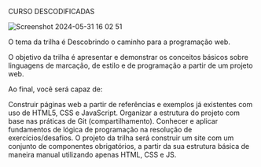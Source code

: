 CURSO DESCODIFICADAS 

![Screenshot 2024-05-31 16 02 51](https://github.com/alinemello29/Curso-descodificadas/assets/109696840/d8338460-b83a-403c-8bb0-d13551b814f6)

O tema da trilha é Descobrindo o caminho para a programação web.

O objetivo da trilha é apresentar e demonstrar os conceitos básicos sobre linguagens de marcação, de estilo e de programação a partir de um projeto web.

Ao final, você será capaz de:

Construir páginas web a partir de referências e exemplos já existentes com uso de HTML5, CSS e JavaScript.
Organizar a estrutura do projeto com base nas práticas de Git (compartilhamento).
Conhecer e aplicar fundamentos de lógica de programação na resolução de exercícios/desafios.
O projeto da trilha será construir um site com um conjunto de componentes obrigatórios, a partir da sua estrutura básica de maneira manual utilizando apenas HTML, CSS e JS.
